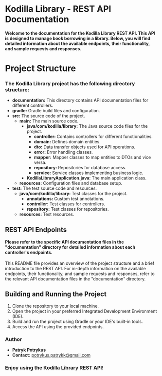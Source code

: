 # Kodilla Library - REST API Documentation

#### Welcome to the documentation for the Kodilla Library REST API. This API is designed to manage book borrowing in a library. Below, you will find detailed information about the available endpoints, their functionality, and sample requests and responses.

# Project Structure

### The Kodilla Library project has the following directory structure:

- **documentation:** This directory contains API documentation files for different controllers.
- **gradle:** Gradle build files and configuration.
- **src:** The source code of the project.
  - **main:** The main source code.
    - **java/com/kodilla/library:** The Java source code files for the project.
      - **controller:** Contains controllers for different functionalities.
      - **domain:** Defines domain entities.
      - **dto:** Data transfer objects used for API operations.
      - **error:** Error handling classes.
      - **mapper:** Mapper classes to map entities to DTOs and vice versa.
      - **repository:** Repositories for database access.
      - **service:** Service classes implementing business logic.
    - **KodillaLibraryApplication.java:** The main application class.
  - **resources:** Configuration files and database setup.
- **test:** The test source code and resources.
  - **java/com/kodilla/library:** Test classes for the project.
    - **annotations:** Custom test annotations.
    - **controller:** Test classes for controllers.
    - **repository:** Test classes for repositories.
  - **resources:** Test resources.

## REST API Endpoints

#### Please refer to the specific API documentation files in the "documentation" directory for detailed information about each controller's endpoints.

This README file provides an overview of the project structure and a brief introduction to the REST API. For in-depth information on the available endpoints, their functionality, and sample requests and responses, refer to the relevant API documentation files in the "documentation" directory.

## Building and Running the Project
1. Clone the repository to your local machine.
2. Open the project in your preferred Integrated Development Environment (IDE).
3. Build and run the project using Gradle or your IDE's built-in tools.
4. Access the API using the provided endpoints.


### Author
- **Patryk Potrykus**
- **Contact:** potrykus.patrykk@gmail.com



### Enjoy using the Kodilla Library REST API!
